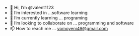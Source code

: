 - 👋 Hi, I’m @valent1123
- 👀 I’m interested in ...software learning 
- 🌱 I’m currently learning ... programing
- 💞️ I’m looking to collaborate on ... programming and software
- 📫 How to reach me ... vomoyeni49@gmail.com

<!---
valent1123/valent1123 is a ✨ special ✨ repository because its `README.md` (this file) appears on your GitHub profile.
You can click the Preview link to take a look at your changes.
--->
